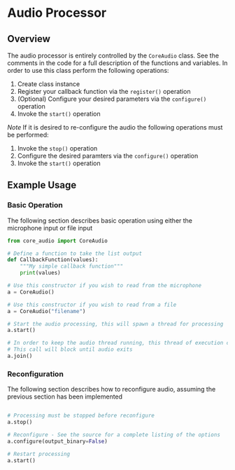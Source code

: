 # Audio Processor

## Overview

The audio processor is entirely controlled by the `CoreAudio` class.
See the comments in the code for a full description of the functions and variables. 
In order to use this class perform the following operations:
1. Create class instance
2. Register your callback function via the `register()` operation
3. (Optional) Configure your desired parameters via the `configure()` operation
4. Invoke the `start()` operation

*Note* If it is desired to re-configure the audio the following operations must be performed:
1. Invoke the `stop()` operation
2. Configure the desired paramters via the `configure()` operation
3. Invoke the `start()` operation

## Example Usage

### Basic Operation

The following section describes basic operation using either the microphone input or file input
```python
from core_audio import CoreAudio

# Define a function to take the list output
def CallbackFunction(values):
    """My simple callback function"""
    print(values)

# Use this constructor if you wish to read from the microphone
a = CoreAudio()

# Use this constructor if you wish to read from a file
a = CoreAudio("filename")

# Start the audio processing, this will spawn a thread for processing
a.start()

# In order to keep the audio thread running, this thread of execution cannot exit
# This call will block until audio exits
a.join()
```

### Reconfiguration

The following section describes how to reconfigure audio, assuming the previous section has been implemented
```python

# Processing must be stopped before reconfigure
a.stop()

# Reconfigure - See the source for a complete listing of the options
a.configure(output_binary=False)

# Restart processing
a.start()
```
